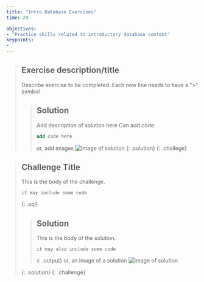 ```yaml
---
title: "Intro Database Exercises"
time: 20

objectives:
- "Practice skills related to introductory database content"
keypoints:
- 
---
```



> ## Exercise description/title
> 
>  Describe exercise to be completed. 
>  Each new line needs to have a ">" symbol
>  
> > ## Solution
> > Add description of solution here
> > Can add code: 
> > ```sql
> > add code here
> > ```
> > or, add images
> > ![image of solution](../fig/filename.png)
> {: .solution}
{: .challege}


> ## Challenge Title
>
> This is the body of the challenge.
>
> ~~~
> it may include some code
> ~~~
> {: .sql}
>
> > ## Solution
> >
> > This is the body of the solution.
> >
> > ~~~
> > it may also include some code
> > ~~~
> > {: .output}
> > or, an image of a solution
> > ![image of solution](../fig/filename.png)
> > 
> {: .solution}
{: .challenge}
